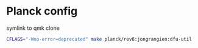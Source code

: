 # Planck config
symlink to qmk clone

```bash
CFLAGS="-Wno-error=deprecated" make planck/rev6:jongrangien:dfu-util
```
